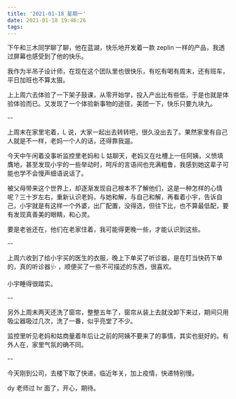 ```yaml
---
title: '2021-01-18 星期一'
date: 2021-01-18 19:46:26
tags:
---
```


下午和三木同学聊了聊，他在蓝湖，快乐地开发着一款 zeplin 一样的产品，我透过屏幕也感受到了他的快乐。

我作为半吊子设计师，在现在这个团队里也很快乐，有吃有喝有周末，还有班车，平日加班也不算太狠。

上上周六去体验了一下架子鼓课，从零开始学，投入产出比有些低，于是也就是体验体验而已。又发现了一个体验新事物的途径，美团一下，快乐只要九块九。

--

上周末在家里宅着，L 说，大家一起出去转转吧，很久没出去了。果然家里有自己人就是不一样，老妈一个人的话，还得靠我遛。

今天中午闲着没事听监控里老妈和 L 姑聊天，老妈又在吐槽上一任阿姨，义愤填膺地，甚至发现小宇的一些举动时，呵斥的言语间也充满粗鲁，我感到她这辈子可能也学不会慢声细语说话了。

被父母带来这个世界上，却逐渐发现自己根本不了解他们，这是一种怎样的心情呢？三十岁左右，重新认识老妈，与她和解，与自己和解，再看着小宇，告诉自己，小宇就是有这样一个外婆，出厂配置，没得选，但往下比，也不算最低配，要有发现真善美的眼睛，和心灵。

要是老爸还在，他们在老家住着，我可能得更晚一些，才能认识到这些。

--

上周六收到了给小宇买的医生的衣服，晚上下单买了听诊器，是在叮当快药下单的，真的听诊器🩺 ，顺便买了一些不可描述的东西，很喜欢。

小宇睡得很踏实。

--

另外上周末两天还洗了窗帘，整整五年了，窗帘从装上去就没卸下来过，期间只用吸尘器吸过几次，洗了一番，似乎亮堂了不少。

监控里听见老妈和姑商量着年后让之前的阿姨不要来了的事情，其实也挺好的。有外人在，家里气氛的确不同。

--

今天刚到公司，去楼下取了快递，临近年关，加上疫情，快递特别慢。

dy 老师过 hr 面了，开心，期待。

